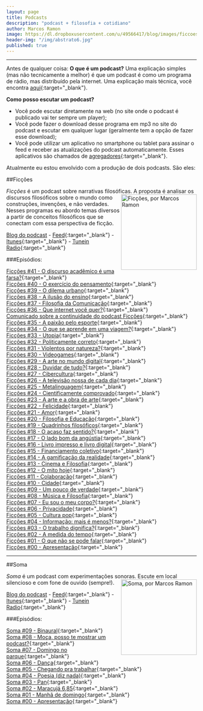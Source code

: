 ```yaml
---
layout: page
title: Podcasts
description: "podcast + filosofia + cotidiano"
author: Marcos Ramon
image: https://dl.dropboxusercontent.com/u/49566417/blog/images/ficcoes1400.jpg
header-img: "/img/abstrato6.jpg"
published: true
---
```

---
Antes de qualquer coisa: 
<b>O que é um podcast?</b> Uma explicação simples (mas não tecnicamente a melhor) é que um podcast é como um programa de rádio, mas distribuído pela internet. Uma explicação mais técnica, você encontra [aqui](http://mundopodcast.com.br/artigos/o-que-e-podcast/){:target="_blank"}.

<b>Como posso escutar um podcast?</b> 

- Você pode escutar diretamente na web (no site onde o podcast é publicado vai ter sempre um player); 
- Você pode fazer o download desse programa em mp3 no site do podcast e escutar em qualquer lugar (geralmente tem a opção de fazer esse download);
- Você pode utilizar um aplicativo no smartphone ou tablet para assinar o feed e receber as atualizações do podcast automaticamente. Esses aplicativos são chamados de [agregadores](http://mundopodcast.com.br/agregadores/){:target="_blank"}.

Atualmente eu estou envolvido com a produção de dois podcasts. São eles:

##Ficções

*Ficções* é um podcast sobre narrativas filosóficas. <img src="http://static1.squarespace.com/static/54d2c003e4b0dccf9fb71200/t/55fffe27e4b089b946abdd78/1442840104852/?format=300w" height="200" width="200" alt="Ficções, por Marcos Ramon" align="right"> A proposta é analisar os discursos filosóficos sobre o mundo como construções, invenções, e não verdades. Nesses programas eu abordo temas diversos a partir de conceitos filosóficos que se conectam com essa perspectiva de ficção. 

<a href="http://www.marcosramon.net/ficcoes" target="_blank">Blog do podcast</a> - <i class="fa fa-rss"></i> [Feed](http://feeds.feedburner.com/marcosramon?format=xml){:target="_blank"} - [Itunes](https://itunes.apple.com/br/podcast/ficcoes-marcos-ramon/id967600465?l=en){:target="_blank"} - [Tunein Radio](http://tunein.com/radio/Fic%C3%A7%C3%B5es-p610099/){:target="_blank"}

###Episódios:

[Ficções #41 - O discurso acadêmico é uma farsa?](http://www.marcosramon.net/ficcoes/ficcoes-41-o-discurso-academico-e-uma-farsa){:target="_blank"}<br>
[Ficções #40 - O exercício do pensamento](http://www.marcosramon.net/ficcoes/ficcoes-40-o-exercicio-do-pensamento){:target="_blank"}<br>
[Ficções #39 - O dilema urbano](http://www.marcosramon.net/ficcoes/ficcoes-39-o-dilema-urbano){:target="_blank"}<br>
[Ficções #38 - A ilusão do ensino](http://www.marcosramon.net/ficcoes/ficcoes-38-a-ilusao-do-ensino){:target="_blank"}<br>
[Ficções #37 - Filosofia da Comunicação](http://www.marcosramon.net/ficcoes/ficcoes-37-filosofia-da-comunicacao){:target="_blank"}<br>
[Ficções #36 - Que internet você quer?](http://www.marcosramon.net/ficcoes/ficcoes-36-que-internet-voce-quer){:target="_blank"}<br>
[Comunicado sobre a continuidade do podcast Ficções](http://www.marcosramon.net/ficcoes/comunicado-sobre-a-continuidade-do-podcast-ficcoes){:target="_blank"}<br>
[Ficções #35 - A paixão pelo esporte](http://www.marcosramon.net/ficcoes/ficcoes-35-a-paixao-pelo-esporte){:target="_blank"}<br>
[Ficções #34 - O que se aprende em uma viagem?](http://www.marcosramon.net/ficcoes/ficcoes-34-o-que-se-aprende-em-uma-viagem){:target="_blank"}<br>
[Ficções #33 - Utopia](http://www.marcosramon.net/ficcoes/ficcoes-33-utopia){:target="_blank"}<br>
[Ficções #32 - Politicamente correto](http://www.marcosramon.net/ficcoes/ficcoes-32-politicamente-correto){:target="_blank"}<br>
[Ficções #31 - Violentos por natureza?](http://www.marcosramon.net/ficcoes/ficcoes-31-violentos-por-natureza){:target="_blank"}<br>
[Ficções #30 - Videogames](http://bit.ly/1KjlmBB){:target="_blank"}<br>
[Ficções #29 - A arte no mundo digital](http://bit.ly/1HlRrbm){:target="_blank"}<br>
[Ficções #28 - Duvidar de tudo?](http://bit.ly/1LubHHr){:target="_blank"}<br>
[Ficções #27 - Cibercultura](http://t.co/cYSaktxn2W){:target="_blank"}<br>
[Ficções #26 - A televisão nossa de cada dia](http://t.co/w9lBobPIlV){:target="_blank"}<br>
[Ficções #25 - Metalinguagem](http://www.marcosramon.net/ficcoes/ficcoes-25-metalinguagem){:target="_blank"}<br>
[Ficções #24 - Cientificamente comprovado](http://www.marcosramon.net/ficcoes/ficcoes-24-comprovado-cientificamente){:target="_blank"}<br>
[Ficções #23 - A arte e a obra de arte](http://www.marcosramon.net/ficcoes/ficcoes-23-a-arte-e-a-obra-de-arte){:target="_blank"}<br>
[Ficções #22 - Felicidade](http://www.marcosramon.net/ficcoes/ficcoes-22-felicidade){:target="_blank"}<br>
[Ficções #21 - Amor](http://www.marcosramon.net/ficcoes/ficcoes-21-amor){:target="_blank"}<br>
[Ficções #20 - Filosofia e Educação](http://www.marcosramon.net/ficcoes/ficcoes-20-filosofia-e-educacao){:target="_blank"}<br>
[Ficções #19 - Quadrinhos filosóficos](http://www.marcosramon.net/ficcoes/ficcoes-19-quadrinhos-filosoficos){:target="_blank"}<br>
[Ficções #18 - O acaso faz sentido?](http://www.marcosramon.net/ficcoes/ficcoes-18-o-acaso-faz-sentido){:target="_blank"}<br>
[Ficções #17 - O lado bom da angústia](http://www.marcosramon.net/ficcoes/ficcoes-17-o-lado-bom-angstia){:target="_blank"}<br>
[Ficções #16 - Livro impresso e livro digital](http://www.marcosramon.net/ficcoes/ficcoes-16-livro-impresso-e-digital){:target="_blank"}<br>
[Ficções #15 - Financiamento coletivo](http://www.marcosramon.net/ficcoes/ficcoes-15-financiamento-coletivo){:target="_blank"}<br>
[Ficções #14 - A gamificação da realidade](http://www.marcosramon.net/ficcoes/ficcoes-14-a-gamificao-da-realidade){:target="_blank"}<br>
[Ficções #13 - Cinema e Filosofia](http://www.marcosramon.net/ficcoes/ficcoes-13-cinema-e-filosofia){:target="_blank"}<br>
[Ficções #12 - O mito hoje](http://www.marcosramon.net/ficcoes/ficcoes-12-o-mito-hoje){:target="_blank"}<br>
[Ficções #11 - Colaboração](http://www.marcosramon.net/ficcoes/ficcoes-11-colaboracao){:target="_blank"}<br>
[Ficções #10 - Cidade](http://www.arcano5.com.br/ficcoes-10-cidade/){:target="_blank"}<br>
[Ficções #09 - Um pouco de verdade](http://www.arcano5.com.br/ficcoes-09-um-pouco-de-verdade/){:target="_blank"}<br>
[Ficções #08 - Música e Filosofia](http://www.arcano5.com.br/ficcoes-08-musica-e-filosofia/){:target="_blank"}<br>
[Ficções #07 - Eu sou o meu corpo?](http://www.arcano5.com.br/ficcoes-07-eu-sou-o-meu-corpo){:target="_blank"}<br>
[Ficções #06 - Privacidade](http://www.arcano5.com.br/ficcoes-06-privacidade){:target="_blank"}<br>
[Ficções #05 - Cultura pop](http://www.arcano5.com.br/ficcoes-05-cultura-pop){:target="_blank"}<br>
[Ficções #04 - Informação: mais é menos?](http://www.arcano5.com.br/ficcoes-04-informacao-mais-e-menos){:target="_blank"}<br>
[Ficções #03 - O trabalho dignifica?](http://www.arcano5.com.br/ficcoes-03-o-trabalho-dignifica){:target="_blank"}<br>
[Ficções #02 - A medida do tempo](http://www.arcano5.com.br/ficcoes-02-a-medida-do-tempo){:target="_blank"}<br>
[Ficções #01 - O que não se pode falar](http://www.arcano5.com.br/ficcoes-01-o-que-nao-se-pode-falar){:target="_blank"}<br>
[Ficções #00 - Apresentação](http://www.arcano5.com.br/ficcoes-00){:target="_blank"}

---

##Soma

*Soma* é um podcast com experimentações sonoras. <img src="http://static1.squarespace.com/static/54d2c003e4b0dccf9fb71200/t/55fffef1e4b05e6e38878748/1442840306297/?format=300w" height="200" width="200" alt="Soma, por Marcos Ramon" align="right"> Escute em local silencioso e com fone de ouvido (sempre!).

<a href="http://www.marcosramon.net/soma" target="_blank">Blog do podcast</a> - <i class="fa fa-rss"></i> [Feed](http://feeds.feedburner.com/marcosramon-soma){:target="_blank"} - [Itunes](https://itunes.apple.com/br/podcast/soma/id1026413312?l=en){:target="_blank"} - [Tunein Radio](http://tunein.com/radio/Soma-p774060/){:target="_blank"}

###Episódios:

[Soma #09 - Binaural](http://www.marcosramon.net/soma/soma-09-binaural){:target="_blank"}<br>
[Soma #08 - Moça, posso te mostrar um podcast?](http://www.marcosramon.net/soma/soma-08-moca-posso-te-mostrar-um-podcast){:target="_blank"}<br>
[Soma #07 - Domingo no parque](http://www.marcosramon.net/soma/soma-07-domingo-no-parque){:target="_blank"}<br>
[Soma #06 - Dança](http://www.marcosramon.net/soma/soma-06-danca){:target="_blank"}<br>
[Soma #05 - Chegando pra trabalhar](http://www.marcosramon.net/soma/soma-05-chegando-pra-trabalhar){:target="_blank"}<br>
[Soma #04 - Poesia (diz nada)](http://www.marcosramon.net/soma/soma-04-poesia-diz-nada){:target="_blank"}<br>
[Soma #03 - Pan](http://www.marcosramon.net/soma/soma-03-pan){:target="_blank"}<br>
[Soma #02 - Maracujá 6,85](http://www.marcosramon.net/soma/soma-02-maracuja-6-e-85){:target="_blank"}<br>
[Soma #01 - Manhã de domingo](http://www.marcosramon.net/soma/soma-01-manha-de-domingo){:target="_blank"}<br>
[Soma #00 - Apresentação](http://www.marcosramon.net/soma/soma-00-apresentacao){:target="_blank"}<br>
